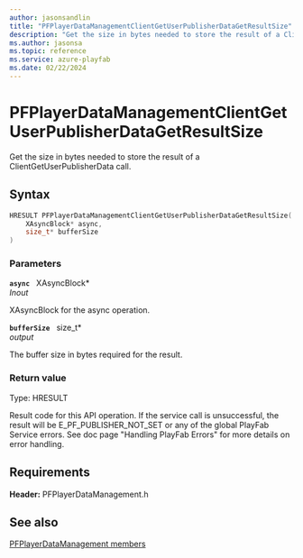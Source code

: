```yaml
---
author: jasonsandlin
title: "PFPlayerDataManagementClientGetUserPublisherDataGetResultSize"
description: "Get the size in bytes needed to store the result of a ClientGetUserPublisherData call."
ms.author: jasonsa
ms.topic: reference
ms.service: azure-playfab
ms.date: 02/22/2024
---
```


# PFPlayerDataManagementClientGetUserPublisherDataGetResultSize  

Get the size in bytes needed to store the result of a ClientGetUserPublisherData call.  

## Syntax  
  
```cpp
HRESULT PFPlayerDataManagementClientGetUserPublisherDataGetResultSize(  
    XAsyncBlock* async,  
    size_t* bufferSize  
)  
```  
  
### Parameters  
  
**`async`** &nbsp; XAsyncBlock*  
*_Inout_*  
  
XAsyncBlock for the async operation.  
  
**`bufferSize`** &nbsp; size_t*  
*output*  
  
The buffer size in bytes required for the result.  
  
  
### Return value
Type: HRESULT
  
Result code for this API operation. If the service call is unsuccessful, the result will be E_PF_PUBLISHER_NOT_SET or any of the global PlayFab Service errors. See doc page "Handling PlayFab Errors" for more details on error handling.
  
  
## Requirements  
  
**Header:** PFPlayerDataManagement.h
  
## See also  
[PFPlayerDataManagement members](../pfplayerdatamanagement_members.md)  

  
  
